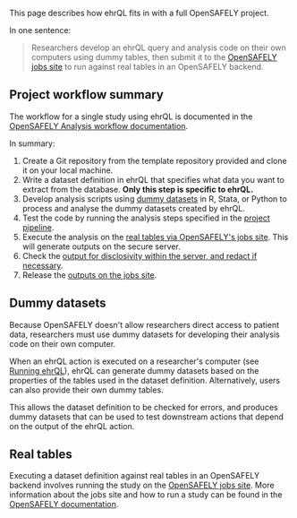 This page describes how ehrQL fits in with a full OpenSAFELY project.

In one sentence:

> Researchers develop an ehrQL query and analysis code on their own computers
> using dummy tables,
> then submit it to the [OpenSAFELY jobs site](https://jobs.opensafely.org)
> to run against real tables in an OpenSAFELY backend.

## Project workflow summary

The workflow for a single study using ehrQL is documented in the
[OpenSAFELY Analysis workflow documentation](https://docs.opensafely.org/workflow/).

In summary:

1. Create a Git repository from the template repository provided and clone it on your local machine.
1. Write a dataset definition in ehrQL that specifies what data you want to extract from the database.
   **Only this step is specific to ehrQL.**
1. Develop analysis scripts using [dummy datasets](#dummy-datasets) in R, Stata, or Python to process and analyse the dummy datasets created by ehrQL.
1. Test the code by running the analysis steps specified in the [project pipeline](https://docs.opensafely.org/actions-pipelines/).
1. Execute the analysis on the [real tables via OpenSAFELY's jobs site](#real-tables). This will generate outputs on the secure server.
1. Check the [output for disclosivity within the server, and redact if necessary](https://docs.opensafely.org/releasing-files/).
1. Release the [outputs on the jobs site](https://docs.opensafely.org/releasing-files/#2-requesting-release-of-outputs-from-the-server).

## Dummy datasets

Because OpenSAFELY doesn't allow researchers direct access to patient data,
researchers must use dummy datasets for developing their analysis code on their own computer.

When an ehrQL action is executed on a researcher's computer (see [Running ehrQL](../explanation/running-ehrql.md)),
ehrQL can generate dummy datasets based on the properties of the tables used in the dataset definition.
Alternatively, users can also provide their own dummy tables.

This allows the dataset definition to be checked for errors,
and produces dummy datasets that can be used to test downstream actions that depend on the output of the ehrQL action.

## Real tables

Executing a dataset definition against real tables in an OpenSAFELY backend involves running the study on the
[OpenSAFELY jobs site](https://jobs.opensafely.org).
More information about the jobs site and how to run a study can be found in the
[OpenSAFELY documentation](https://docs.opensafely.org/jobs-site/).
